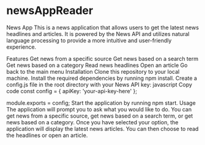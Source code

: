 # newsAppReader
News App
This is a news application that allows users to get the latest news headlines and articles. 
It is powered by the News API and utilizes natural language processing to provide a more intuitive and user-friendly experience.

Features
Get news from a specific source
Get news based on a search term
Get news based on a category
Read news headlines
Open an article
Go back to the main menu
Installation
Clone this repository to your local machine.
Install the required dependencies by running npm install.
Create a config.js file in the root directory with your News API key:
javascript
Copy code
const config = {
  apiKey: 'your-api-key-here'
};

module.exports = config;
Start the application by running npm start.
Usage
The application will prompt you to ask what you would like to do. 
You can get news from a specific source, get news based on a search term, or get news based on a category. 
Once you have selected your option, the application will display the latest news articles. 
You can then choose to read the headlines or open an article.
